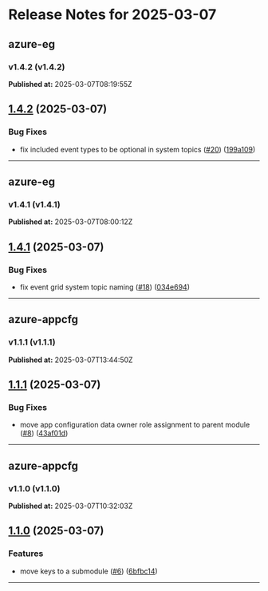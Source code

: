 # Release Notes for 2025-03-07

## azure-eg
### v1.4.2 (v1.4.2)
**Published at:** 2025-03-07T08:19:55Z

## [1.4.2](https://github.com/CloudNationHQ/terraform-azure-eg/compare/v1.4.1...v1.4.2) (2025-03-07)


### Bug Fixes

* fix included event types to be optional in system topics ([#20](https://github.com/CloudNationHQ/terraform-azure-eg/issues/20)) ([199a109](https://github.com/CloudNationHQ/terraform-azure-eg/commit/199a10964bde8510b6a99e8f0a98e7c177036149))

---

## azure-eg
### v1.4.1 (v1.4.1)
**Published at:** 2025-03-07T08:00:12Z

## [1.4.1](https://github.com/CloudNationHQ/terraform-azure-eg/compare/v1.4.0...v1.4.1) (2025-03-07)


### Bug Fixes

* fix event grid system topic naming ([#18](https://github.com/CloudNationHQ/terraform-azure-eg/issues/18)) ([034e694](https://github.com/CloudNationHQ/terraform-azure-eg/commit/034e694f94cd64e7bf18cb1abb7a57be6a911a5f))

---

## azure-appcfg
### v1.1.1 (v1.1.1)
**Published at:** 2025-03-07T13:44:50Z

## [1.1.1](https://github.com/CloudNationHQ/terraform-azure-appcfg/compare/v1.1.0...v1.1.1) (2025-03-07)


### Bug Fixes

* move app configuration data owner role assignment to parent module ([#8](https://github.com/CloudNationHQ/terraform-azure-appcfg/issues/8)) ([43af01d](https://github.com/CloudNationHQ/terraform-azure-appcfg/commit/43af01db73b5f5634963c4d79eaf9cec60e772fa))

---

## azure-appcfg
### v1.1.0 (v1.1.0)
**Published at:** 2025-03-07T10:32:03Z

## [1.1.0](https://github.com/CloudNationHQ/terraform-azure-appcfg/compare/v1.0.0...v1.1.0) (2025-03-07)


### Features

* move keys to a submodule ([#6](https://github.com/CloudNationHQ/terraform-azure-appcfg/issues/6)) ([6bfbc14](https://github.com/CloudNationHQ/terraform-azure-appcfg/commit/6bfbc14bd5ffa1568cc5aa2d44df3bc7e114be51))

---

